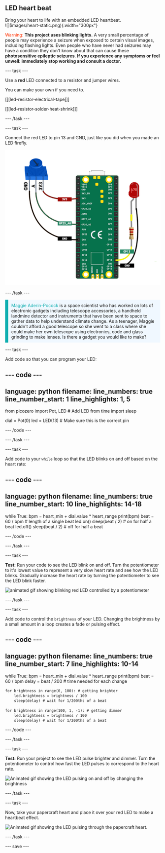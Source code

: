 ## LED heart beat

<div style="display: flex; flex-wrap: wrap">
<div style="flex-basis: 200px; flex-grow: 1; margin-right: 15px;">
Bring your heart to life with an embedded LED heartbeat.
</div>
<div>
![](images/heart-static.png){:width="300px"}
</div>
</div>

<span style="color: #ff3103">Warning:</span> **This project uses blinking lights.** A very small percentage of people may experience a seizure when exposed to certain visual images, including flashing lights. Even people who have never had seizures may have a condition they don't know about that can cause these **photosensitive epileptic seizures**. **If you experience any symptoms or feel unwell: immediately stop working and consult a doctor.**

--- task ---

Use a **red** LED connected to a resistor and jumper wires. 

You can make your own if you need to.

[[[led-resistor-electrical-tape]]]

[[[led-resistor-solder-heat-shrink]]]

--- /task ---

--- task ---

Connect the red LED to pin 13 and GND, just like you did when you made an LED firefly.

![A potentiometer and a red LED attached to a Raspberry Pi Pico.](images/pot-led-circuit.png)

--- /task ---

<p style="border-left: solid; border-width:10px; border-color: #0faeb0; background-color: aliceblue; padding: 10px;">
<span style="color: #0faeb0">Maggie Aderin-Pocock</span> is a space scientist who has worked on lots of electronic gadgets including telescope accessories, a handheld landmine detector and instruments that have been sent to space to gather data to help understand climate change. As a teenager, Maggie couldn't afford a good telescope so she went to a class where she could make her own telescope using electronics, code and glass grinding to make lenses. Is there a gadget you would like to make?</p>

--- task ---

Add code so that you can program your LED:

--- code ---
---
language: python
filename: 
line_numbers: true
line_number_start: 1
line_highlights: 1, 5
---
from picozero import Pot, LED # Add LED
from time import sleep

dial = Pot(0)
led = LED(13) # Make sure this is the correct pin

--- /code ---

--- /task ---

--- task ---

Add code to your `while` loop so that the LED blinks on and off based on the heart rate:

--- code ---
---
language: python
filename: 
line_numbers: true
line_number_start: 10
line_highlights: 14-18
---

while True:
    bpm = heart_min + dial.value * heart_range
    print(bpm)
    beat = 60 / bpm # length of a single beat
    led.on()
    sleep(beat / 2) # on for half a beat
    led.off()
    sleep(beat / 2) # off for half a beat

--- /code ---

--- /task ---

--- task ---

**Test:** Run your code to see the LED blink on and off. Turn the potentiometer to it's lowest value to represent a very slow heart rate and see how the LED blinks. Gradually increase the heart rate by turning the potentiometer to see the LED blink faster. 

![animated gif showing blinking red LED controlled by a potentiometer](images/blink-test.gif)

--- /task ---

--- task ---

Add code to control the `brightness` of your LED. Changing the brightness by a small amount in a loop creates a fade or pulsing effect. 

--- code ---
---
language: python
filename: 
line_numbers: true
line_number_start: 7
line_highlights: 10-14
---
while True: 
    bpm = heart_min + dial.value * heart_range
    print(bpm)
    beat = 60 / bpm
    delay = beat / 200 # time needed for each change

    for brightness in range(0, 100): # getting brighter
        led.brightness = brightness / 100
        sleep(delay) # wait for 1/200ths of a beat

    for brightness in range(100, 1, -1): # getting dimmer
        led.brightness = brightness / 100
        sleep(delay) # wait for 1/200ths of a beat

--- /code ---

--- /task ---

--- task ---

**Test:** Run your project to see the LED pulse brighter and dimmer. Turn the potentiometer to control how fast the LED pulses to correspond to the heart rate. 

![Animated gif showing the LED pulsing on and off by changing the brightness](images/pulse-test.gif)

--- /task ---

--- task ---

Now, take your papercraft heart and place it over your red LED to make a heartbeat effect.

![Animated gif showing the LED pulsing through the papercraft heart.](images/heartbeat.gif)

--- /task ---

--- save ---

